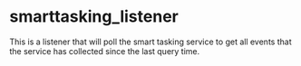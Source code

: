 # smarttasking_listener
This is a listener that will poll the smart tasking service to get all events that the service has collected since the last query time.
